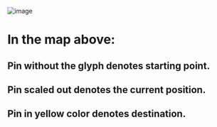 ![image](https://github.com/user-attachments/assets/7c0cee41-2a52-46b6-a097-fe697fdc76da)

# In the map above:
## Pin without the glyph denotes starting point.
## Pin scaled out denotes the current position.
## Pin in yellow color denotes destination.
